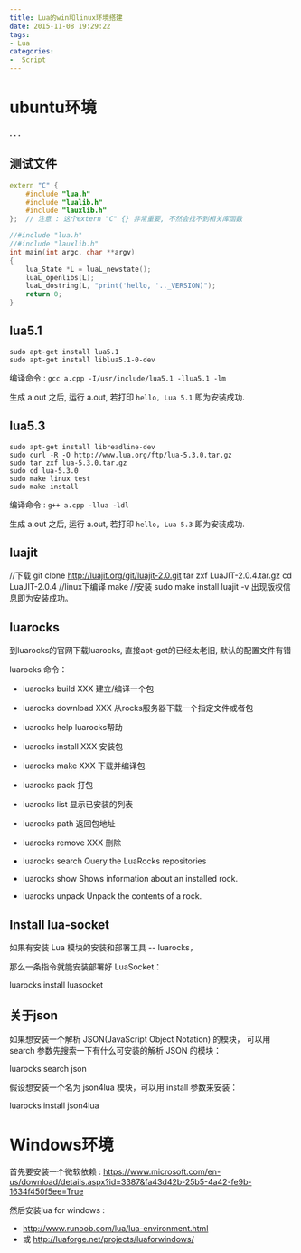 ```yaml
---
title: Lua的win和linux环境搭建
date: 2015-11-08 19:29:22
tags:
- Lua
categories:
-  Script
---
```


# ubuntu环境


**. . .**<!--more -->


## 测试文件

``` c++ a.cpp
extern "C" {
    #include "lua.h"
    #include "lualib.h"
    #include "lauxlib.h"
};  // 注意 : 这个extern "C" {} 非常重要, 不然会找不到相关库函数

//#include "lua.h"
//#include "lauxlib.h"
int main(int argc, char **argv)
{
    lua_State *L = luaL_newstate();
    luaL_openlibs(L);
    luaL_dostring(L, "print('hello, '.._VERSION)");
    return 0;
}
```


## lua5.1 

    sudo apt-get install lua5.1
    sudo apt-get install liblua5.1-0-dev

编译命令 : ` gcc a.cpp -I/usr/include/lua5.1 -llua5.1 -lm `

生成 a.out 之后, 运行 a.out, 若打印 ` hello, Lua 5.1 ` 即为安装成功.


## lua5.3

    sudo apt-get install libreadline-dev
    sudo curl -R -O http://www.lua.org/ftp/lua-5.3.0.tar.gz
    sudo tar zxf lua-5.3.0.tar.gz
    sudo cd lua-5.3.0
    sudo make linux test
    sudo make install

编译命令 : ` g++ a.cpp -llua -ldl `

生成 a.out 之后, 运行 a.out, 若打印 ` hello, Lua 5.3 ` 即为安装成功.

## luajit

<!-- luaJIT 官网 http://luajit.org/index.html -->

//下载
git clone http://luajit.org/git/luajit-2.0.git
tar zxf LuaJIT-2.0.4.tar.gz
cd LuaJIT-2.0.4
//linux下编译
make
//安装
sudo make install
luajit -v
出现版权信息即为安装成功。



## luarocks

到luarocks的官网下载luarocks, 直接apt-get的已经太老旧, 默认的配置文件有错

luarocks 命令：

- luarocks  build     XXX     建立/编译一个包

- luarocks  download XXX   从rocks服务器下载一个指定文件或者包

- luarocks  help                luarocks帮助

- luarocks  install     XXX    安装包

- luarocks  make      XXX    下载并编译包

- luarocks  pack                打包

- luarocks  list                   显示已安装的列表

- luarocks  path                返回包地址

- luarocks  remove  XXX     删除

- luarocks  search               Query the LuaRocks repositories

- luarocks    show                    Shows information about an installed rock.

- luarocks    unpack                 Unpack the contents of a rock.


## Install lua-socket

如果有安装 Lua 模块的安装和部署工具 -- luarocks，

那么一条指令就能安装部署好 LuaSocket： 

luarocks install luasocket

## 关于json

如果想安装一个解析 JSON(JavaScript Object Notation) 的模块，
可以用 search 参数先搜索一下有什么可安装的解析 JSON 的模块：

luarocks search json

假设想安装一个名为 json4lua 模块，可以用 install 参数来安装：

luarocks install json4lua


# Windows环境


首先要安装一个微软依赖 : https://www.microsoft.com/en-us/download/details.aspx?id=3387&fa43d42b-25b5-4a42-fe9b-1634f450f5ee=True

然后安装lua for windows : 
- http://www.runoob.com/lua/lua-environment.html 
- 或 http://luaforge.net/projects/luaforwindows/


